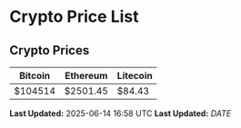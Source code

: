 # Crypto Price List

## Crypto Prices
| Bitcoin | Ethereum | Litecoin |
| ------- | -------- | -------- |
| $104514 | $2501.45 | $84.43 |
**Last Updated:** 2025-06-14 16:58 UTC
**Last Updated:** $DATE$
